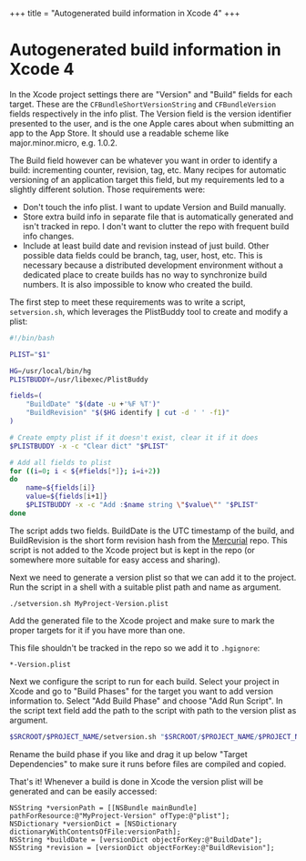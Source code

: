+++
title = "Autogenerated build information in Xcode 4"
+++
# Autogenerated build information in Xcode 4

In the Xcode project settings there are "Version" and "Build" fields for each target. These are the `CFBundleShortVersionString` and `CFBundleVersion` fields respectively in the info plist. The Version field is the version identifier presented to the user, and is the one Apple cares about when submitting an app to the App Store. It should use a readable scheme like major.minor.micro, e.g. 1.0.2.

The Build field however can be whatever you want in order to identify a build: incrementing counter, revision, tag, etc. Many recipes for automatic versioning of an application target this field, but my requirements led to a slightly different solution. Those requirements were:

- Don't touch the info plist. I want to update Version and Build manually.
- Store extra build info in separate file that is automatically generated and isn't tracked in repo. I don't want to clutter the repo with frequent build info changes.
- Include at least build date and revision instead of just build. Other possible data fields could be branch, tag, user, host, etc. This is necessary because a distributed development environment without a dedicated place to create builds has no way to synchronize build numbers. It is also impossible to know who created the build.

The first step to meet these requirements was to write a script, `setversion.sh`, which leverages the PlistBuddy tool to create and modify a plist:

```bash
#!/bin/bash

PLIST="$1"

HG=/usr/local/bin/hg
PLISTBUDDY=/usr/libexec/PlistBuddy

fields=(
    "BuildDate" "$(date -u +'%F %T')"
    "BuildRevision" "$($HG identify | cut -d ' ' -f1)"
)

# Create empty plist if it doesn't exist, clear it if it does
$PLISTBUDDY -x -c "Clear dict" "$PLIST"

# Add all fields to plist
for ((i=0; i < ${#fields[*]}; i=i+2))
do
    name=${fields[i]}
    value=${fields[i+1]}
    $PLISTBUDDY -x -c "Add :$name string \"$value\"" "$PLIST"
done
```

The script adds two fields. BuildDate is the UTC timestamp of the build, and BuildRevision is the short form revision hash from the [Mercurial](http://mercurial.selenic.com/) repo. This script is not added to the Xcode project but is kept in the repo (or somewhere more suitable for easy access and sharing).

Next we need to generate a version plist so that we can add it to the project. Run the script in a shell with a suitable plist path and name as argument.

```
./setversion.sh MyProject-Version.plist
```

Add the generated file to the Xcode project and make sure to mark the proper targets for it if you have more than one.

This file shouldn't be tracked in the repo so we add it to `.hgignore`:

```
*-Version.plist
```

Next we configure the script to run for each build. Select your project in Xcode and go to "Build Phases" for the target you want to add version information to. Select "Add Build Phase" and choose "Add Run Script". In the script text field add the path to the script with path to the version plist as argument.

```bash
$SRCROOT/$PROJECT_NAME/setversion.sh "$SRCROOT/$PROJECT_NAME/$PROJECT_NAME-Version.plist"
```

Rename the build phase if you like and drag it up below "Target Dependencies" to make sure it runs before files are compiled and copied.

That's it! Whenever a build is done in Xcode the version plist will be generated and can be easily accessed:

```objc
NSString *versionPath = [[NSBundle mainBundle] pathForResource:@"MyProject-Version" ofType:@"plist"];
NSDictionary *versionDict = [NSDictionary dictionaryWithContentsOfFile:versionPath];
NSString *buildDate = [versionDict objectForKey:@"BuildDate"];
NSString *revision = [versionDict objectForKey:@"BuildRevision"];
```
